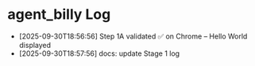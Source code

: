 # agent_billy Log

- [2025-09-30T18:56:56] Step 1A validated ✅ on Chrome – Hello World displayed
- [2025-09-30T18:57:56] docs: update Stage 1 log
